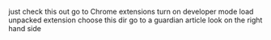 just check this out
go to Chrome extensions
turn on developer mode
load unpacked extension
choose this dir
go to a guardian article
look on the right hand side